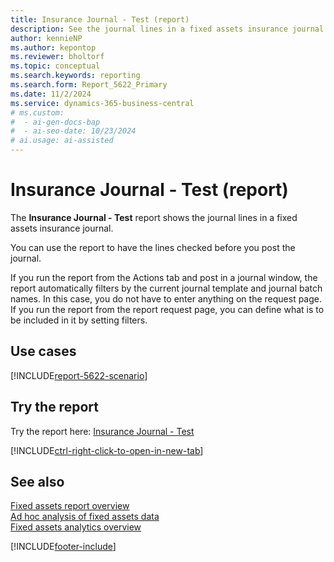 ```yaml
---
title: Insurance Journal - Test (report)
description: See the journal lines in a fixed assets insurance journal. You can use the report to check the lines before you post the journal.
author: kennieNP
ms.author: kepontop
ms.reviewer: bholtorf
ms.topic: conceptual
ms.search.keywords: reporting
ms.search.form: Report_5622_Primary
ms.date: 11/2/2024
ms.service: dynamics-365-business-central
# ms.custom:
#  - ai-gen-docs-bap
#  - ai-seo-date: 10/23/2024
# ai.usage: ai-assisted
---
```


# Insurance Journal - Test (report)

The **Insurance Journal - Test** report shows the journal lines in a fixed assets insurance journal. 

You can use the report to have the lines checked before you post the journal.

If you run the report from the Actions tab and post in a journal window, the report automatically filters by the current journal template and journal batch names. In this case, you do not have to enter anything on the request page. If you run the report from the report request page, you can define what is to be included in it by setting filters.


## Use cases

[!INCLUDE[report-5622-scenario](../includes/report-5622-scenario-include.md)]

<!-- 

Prompt

Below is a report in an ERP system. Provide 3-4 use cases for different personas working with fixed asset management or finance for fixed assets.

Format like this:    
  
As a <persona>, use the report to    
* use case 1  
* use case 2    

Do not capitalize the persona names. 

Do not start lines with "Use the data to"

## Report name
Insurance Journal - Test

## Report description


### What the report does

### Use cases


Please include your data sources and URLs

-->


## Try the report

Try the report here: [Insurance Journal - Test](https://businesscentral.dynamics.com?report=5622)

[!INCLUDE[ctrl-right-click-to-open-in-new-tab](../includes/ctrl-right-click-to-open-in-new-tab.md)]

## See also

[Fixed assets report overview](../fa-reports.md)  
[Ad hoc analysis of fixed assets data](../ad-hoc-analysis-fa.md)  
[Fixed assets analytics overview](../fa-analytics-overview.md)  

[!INCLUDE[footer-include](../includes/footer-banner.md)]